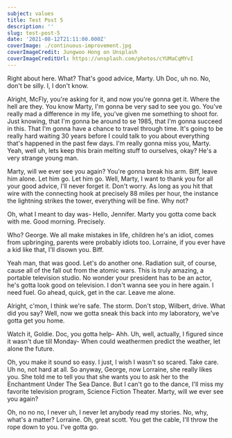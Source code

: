```yaml
---
subject: values
title: Test Post 5
description: ''
slug: test-post-5
date: '2021-08-12T21:11:00.000Z'
coverImage: ./continuous-improvement.jpg
coverImageCredit: Jungwoo Hong on Unsplash
coverImageCreditUrl: https://unsplash.com/photos/cYUMaCqMYvI
---
```


Right about here. What? That's good advice, Marty. Uh Doc, uh no. No, don't be silly. I, I don't know.

Alright, McFly, you're asking for it, and now you're gonna get it. Where the hell are they. You know Marty, I'm gonna be very sad to see you go. You've really mad a difference in my life, you've given me something to shoot for. Just knowing, that I'm gonna be around to se 1985, that I'm gonna succeed in this. That I'm gonna have a chance to travel through time. It's going to be really hard waiting 30 years before I could talk to you about everything that's happened in the past few days. I'm really gonna miss you, Marty. Yeah, well uh, lets keep this brain melting stuff to ourselves, okay? He's a very strange young man.

Marty, will we ever see you again? You're gonna break his arm. Biff, leave him alone. Let him go. Let him go. Well, Marty, I want to thank you for all your good advice, I'll never forget it. Don't worry. As long as you hit that wire with the connecting hook at precisely 88 miles per hour, the instance the lightning strikes the tower, everything will be fine. Why not?

Oh, what I meant to day was- Hello, Jennifer. Marty you gotta come back with me. Good morning. Precisely.

Who? George. We all make mistakes in life, children he's an idiot, comes from upbringing, parents were probably idiots too. Lorraine, if you ever have a kid like that, I'll disown you. Biff.

Yeah man, that was good. Let's do another one. Radiation suit, of course, cause all of the fall out from the atomic wars. This is truly amazing, a portable television studio. No wonder your president has to be an actor, he's gotta look good on television. I don't wanna see you in here again. I need fuel. Go ahead, quick, get in the car. Leave me alone.

Alright, c'mon, I think we're safe. The storm. Don't stop, Wilbert, drive. What did you say? Well, now we gotta sneak this back into my laboratory, we've gotta get you home.

Watch it, Goldie. Doc, you gotta help- Ahh. Uh, well, actually, I figured since it wasn't due till Monday- When could weathermen predict the weather, let alone the future.

Oh, you make it sound so easy. I just, I wish I wasn't so scared. Take care. Uh no, not hard at all. So anyway, George, now Lorraine, she really likes you. She told me to tell you that she wants you to ask her to the Enchantment Under The Sea Dance. But I can't go to the dance, I'll miss my favorite television program, Science Fiction Theater. Marty, will we ever see you again?

Oh, no no no, I never uh, I never let anybody read my stories. No, why, what's a matter? Lorraine. Oh, great scott. You get the cable, I'll throw the rope down to you. I've gotta go.
